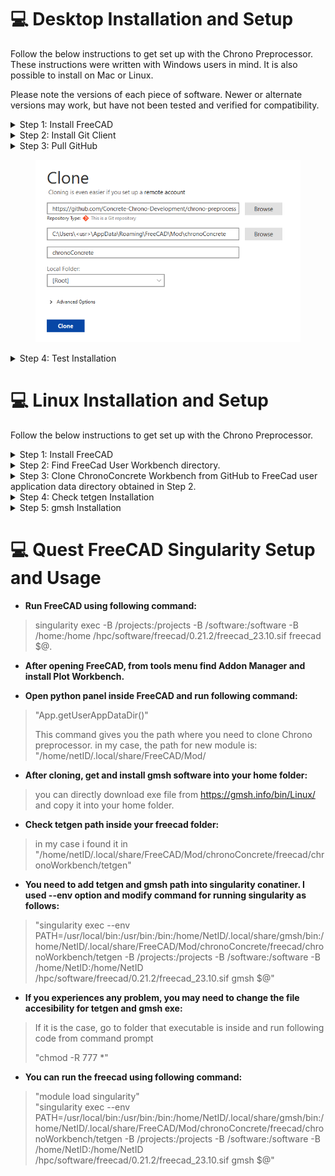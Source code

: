 # 💻 Desktop Installation and Setup

Follow the below instructions to get set up with the Chrono Preprocessor. These instructions were written with Windows users in mind. It is also possible to install on Mac or Linux.

Please note the versions of each piece of software. Newer or alternate versions may work, but have not been tested and verified for compatibility.

<details>

<summary>Step 1: Install FreeCAD</summary>

Install the latest version of FreeCAD (use at least version 0.20.2). The download is available for free:

[https://www.freecadweb.org/downloads.php](https://www.freecadweb.org/downloads.php)

</details>

<details>

<summary>Step 2: Install Git Client</summary>

Any Git client can be used to push and pull from the GitHub. We recommend using SourceTree and these instructions will assume you are using that installation. You can download SourceTree for free here:

[https://www.sourcetreeapp.com/](https://www.sourcetreeapp.com/)

</details>

<details>

<summary>Step 3: Pull GitHub</summary>

We recommend pulling the GitHub directly into the FreeCAD workbench directory. Otherwise if you pull to another location then you will need to copy the pulled files to the appropriate directory.

* Open Sourcetree
* Select **File** > **Clone / New...**
* Select "**Remote**" and "**Add an account...**"
* For "Hosting Service" select "**GitHub**". For "Authentication" select "**OAuth**"
* Click on "**Refresh OAuth Token**" and login to GitHub and allow Sourcetree in the browser window that opens
* Click **Ok** in Sourcetree. Then "**chrono-preprocessor**" should populate on the right side of the window. If it doesn't, you may need to click refresh.
* Select "**chrono-preprocessor**" and click "**Clone**"
* When filling out the clone window, it should look like the image below (be sure you are naming it chronoConcrete), and with the appropriate username filled out instead of "**\<usr>**"
* Click "**Clone**"

</details>

<figure><img src="../../.gitbook/assets/clone.png" alt=""><figcaption></figcaption></figure>

<details>

<summary>Step 4: Test Installation</summary>

Verify that everything is installed properly by opening FreeCAD and check if the Chrono Workbench is available in the list of installed workbenches.

</details>


# 💻 Linux Installation and Setup

Follow the below instructions to get set up with the Chrono Preprocessor.  


<details>

<summary>Step 1: Install FreeCAD</summary>

Open a terminal. Run the following commands step by step. 

* apt-get -y update
* apt-get -y install software-properties-common
* add-apt-repository ppa:freecad-maintainers/freecad-stable
* apt-get -y  update
* apt-get -y install mesa-utils libglew-dev freeglut3-dev libgl1-mesa-dri freeca

</details>

<details>

<summary>Step 2: Find FreeCad User Workbench directory. </summary>

* Open FreeCAD.
* To find FreeCad User Workbench directory, run following command in FreeCad python panel:  
               “App.getUserAppDataDir()” 



</details>

<details>

<summary>Step 3: Clone ChronoConcrete Workbench from GitHub to FreeCad user application data directory 
obtained in Step 2. </summary>


* Open a terminal.
* Clone the repository. 

 **"git clone https://github.com/Concrete-Chrono-Development/chrono-preprocessor chronoConcrete"**

* Check if the Chrono Workbench is available in the list of installed workbenches.

</details>

<details>

<summary>Step 4: Check tetgen Installation</summary>

Verify that **tetgen** is installed properly in FreeCAD. 

* Find **tetgen** under FreeCAD folder.
 You may find it in this folder  " ~/.local/share/FreeCAD/Mod/chronoConcrete/freecad/chronoWorkbench/tetgen"
* Run on a terminal > **./tetgen**

* Check if there is a warning such as > **bash: ./tetgen: Permission denied**
 
 Run the following command > "chmod -R 777 * " to give all permission. 
 

* Add **tetgen** path into the bash script.
Open the file **bashrc** and put the following line and save. 

**export PATH=$PATH:~/.local/share/FreeCAD/Mod/chronoConcrete/freecad/chronoWorkbench/tetgen**

Run the command on a terminal > "**source ~/.bashrc**"

</details>


<details>

<summary>Step 5: gmsh Installation</summary>


* Download **gmsh** from the website and extract into an appropriate folder.

[https://gmsh.info/bin/Linux/ ]

You can select version 4.4.1.

* Open a terminal and go to gmsh folder.

You may find it in this folder > **~/gmsh-4.4.1-Linux64/bin** 

* Check by running on terminal > **./gmsh**

* Add **gmsh** path in the bash script.
Open the file **bashrc** and put the following line and save

**export PATH=$PATH:~/gmsh-4.4.1-Linux64/bin**

Run the command on a terminal > "**source ~/.bashrc**"

</details>

# 💻 Quest  FreeCAD Singularity Setup and Usage
- **Run FreeCAD using following command:**
>
>singularity exec -B /projects:/projects -B /software:/software -B /home:/home /hpc/software/freecad/0.21.2/freecad_23.10.sif freecad $@.
>
- **After opening FreeCAD, from tools menu find Addon Manager and install Plot Workbench.**
>
>
- **Open python panel inside FreeCAD and run following command:**
> 
 >"App.getUserAppDataDir()"
>
>This command gives you the path where you need to clone Chrono preprocessor.
>	in my case, the path for new module is: "/home/netID/.local/share/FreeCAD/Mod/ 
>
- **After cloning, get and install gmsh software into your home folder:**
>	
>you can directly download exe file from https://gmsh.info/bin/Linux/
>and copy it into your home folder.
>
- **Check tetgen path inside your freecad folder:**
>	in my case i found it in "/home/netID/.local/share/FreeCAD/Mod/chronoConcrete/freecad/chronoWorkbench/tetgen"
>
- **You need to add tetgen and gmsh path into singularity conatiner. I used --env option and modify command for running singularity as follows:**
>
>	"singularity exec --env PATH=/usr/local/bin:/usr/bin:/bin:/home/NetID/.local/share/gmsh/bin:/home/NetID/.local/share/FreeCAD/Mod/chronoConcrete/freecad/chronoWorkbench/tetgen -B /projects:/projects -B /software:/software -B /home/NetID:/home/NetID /hpc/software/freecad/0.21.2/freecad_23.10.sif  gmsh $@"
>
- **If you experiences any problem, you may need to change the file accesibility for tetgen and gmsh exe:**
>	If it is the case, go to folder that executable is inside and run following code from command prompt
>	
>	"chmod -R 777 *"
>	
- **You can run the freecad using following command:**
>
>	"module load singularity"   
>	"singularity exec --env PATH=/usr/local/bin:/usr/bin:/bin:/home/NetID/.local/share/gmsh/bin:/home/NetID/.local/share/FreeCAD/Mod/chronoConcrete/freecad/chronoWorkbench/tetgen -B /projects:/projects -B /software:/software -B /home/NetID:/home/NetID /hpc/software/freecad/0.21.2/freecad_23.10.sif  gmsh $@"






